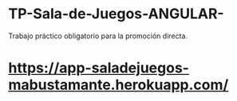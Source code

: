 # TP-Sala-de-Juegos-ANGULAR-
Trabajo práctico obligatorio para la promoción directa.

#  https://app-saladejuegos-mabustamante.herokuapp.com/

